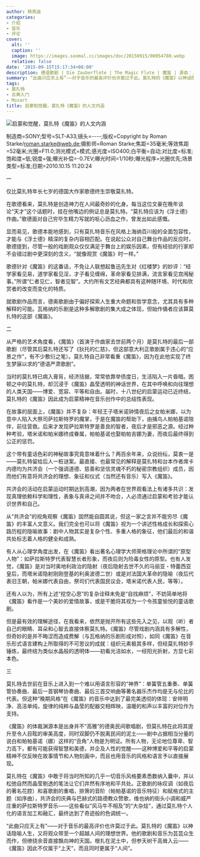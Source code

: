 ```yaml
---
author: 杨燕迪
categories:
- 介绍
- 音乐
- 评论
cover:
  alt: ''
  caption: ''
  image: https://images.soomal.cc/images/doc/20150915/00054780.webp
  relative: false
date: '2015-09-15T15:17:34+08:00'
description: 德语歌剧 | Die Zauberflote | The Magic Flute | 魔笛 | 源自：上海大剧院 | 版权：转载 |  平均/总评分：10.00/30
summary: “此曲只应天上有”――对于音乐的最高评价也许莫过于此。莫扎特的《魔笛》以神话隐喻人生，又将观众带至一个超越人间的理想世界。他的歌剧和音乐为芸芸众生而作，但缭绕余音直接飘向神的天国。根扎在泥土中，但参天树干高耸入云――《魔笛》因此不仅属于“上天”，而且同时更属于“人间”。
tags:
- 莫扎特
- 古典入门
- Mozart
title: 启蒙和觉醒，莫扎特《魔笛》的人文内涵
---
```


![启蒙和觉醒，莫扎特《魔笛》的人文内涵](https://images.soomal.cc/images/doc/20150915/00054780.webp)

制造商=SONY;型号=SLT-A33;镜头=----;版权=Copyright by Roman Starke/roman.starke@web.de;摄影师=Roman Starke;焦距=35毫米;等效焦距=52毫米;光圈=F11.0;测光模式=模式;感光度=ISO400;白平衡=自动;对比度=标准;饱和度=低;锐度=强;曝光补偿=-0.7EV;曝光时间=1/10秒;曝光程序=光圈优先;场景类型=标准;日期=2010.10.15 11:20:24



一

仅比莫扎特年长七岁的德国大作家歌德终生崇敬莫扎特。

在歌德看来，莫扎特是创造神力在人间最奇妙的化身。每当这位文豪在晚年谈论“天才”这个话题时，挂在他嘴边的例证总是莫扎特。“莫扎特应该为《浮士德》作曲。”歌德面对自己穷毕生精力写就的呕心沥血之作，曾发出如此感慨。

显而易见，歌德本能地感到，只有莫扎特音乐在风格上海纳百川般的全面包容性，才能与《浮士德》精深的复杂内容相匹配。在说起公众对自己舞台作品的反应时，歌德提到，尽管一般的戏剧观众仅仅满足于舞台上的娱乐因素，但有经验的行家却不会错过剧中更深刻的含义，“就像观赏《魔笛》时一样。”

歌德针对《魔笛》的这番话，不免让人联想起鲁迅先生对《红楼梦》的妙评：“经学家看见易，道学家看见淫，才子看见缠绵，革命家看见排满，流言家看见宫闱秘事。”所谓“仁者见仁，智者见智”。大约所有文艺经典都具有这种随环境、时代和欣赏者的改变而变化的特质。

就歌剧作品而言，德奥歌剧由于偏好探索人生重大命题和哲学意念，尤其具有多种解释的可能。瓦格纳的乐剧是这种多解歌剧的集大成之体现，但始作俑者应该算莫扎特的这部《魔笛》。

二

从严格的艺术角度看，《魔笛》（首演于作曲家去世前两个月）是莫扎特的最后一部歌剧（尽管其后莫扎特还写了《狄托的仁慈》，但这部意大利正歌剧属于违心的“应景之作”，有不少敷衍之笔）。莫扎特自己非常看重《魔笛》，因为在此他实现了终生梦寐以求的“德语严肃歌剧”。

当时的莫扎特已病入膏肓，经济拮据，常常依靠举债度日，生活陷入一片昏暗。困顿之中的莫扎特，却沉浸于《魔笛》晶莹透明的神话世界，在其中呼唤和向往理想的人类天国――博爱、宽容、平等和自由。届时，十八世纪的启蒙运动已近终结，莫扎特的《魔笛》因此成为启蒙精神在音乐创作中的总结性表现。

在故事的层面上，《魔笛》并不复杂：年轻王子塔米诺钟情夜后之女帕米娜，以为意中人陷入大祭司萨拉斯特罗的魔掌，于是在魔笛的帮助下，由捕鸟人帕帕基诺陪伴，前往营救。后来才发现萨拉斯特罗是善良的智者，夜后才是邪恶之源。经过种种考验，塔米诺和帕米娜终成眷属，帕帕基诺也娶帕帕吉娜为妻，而夜后最终得到公正的惩罚。

这个带有童话色彩的神秘故事究竟意味着什么？两百余年来，众说纷纭，莫衷一是――莫扎特留给后人一桩谜案。最直接、也最常见的解释是莫扎特和台本作者席卡内德均为共济会（一个强调道德、慈善和坚信灵魂不朽的秘密宗教组织）成员，因而他们有意将共济会的理想、象征和仪式（当然还有音乐）写入《魔笛》。

共济会的活动在启蒙运动时期达到高潮，因为两者在世界观看法上有诸多共识：发现真理依赖科学和理性，表象与真谛之间并不吻合，人必须通过启蒙和考验才能认识世界和自己。

从“共济会”的视角观察《魔笛》固然能自圆其说，但这一家之言并不能穷尽《魔笛》的丰富人文意义。我们完全也可以将《魔笛》视为一个讲述性格成长和探索心路历程的隐喻故事：剧中人物其实是复杂个性、多重人格的象征，他们最后的和谐共处标志着人格的健全和成熟。

有人从心理学角度出发，在《魔笛》看出著名心理学大师荣格理论中所谓的“原型人物”：如萨拉斯特罗代表智慧长者形象，而夜后则为险毒女性的原型。也有人发觉，《魔笛》是对当时奥地利政治的隐射（夜后隐射去世不久的马丽亚・特蕾西亚皇后，而塔米诺隐射刚刚登基的利奥波德二世）或是对法国大革命的隐喻（夜后代表旧王朝，帕米娜代表自由，祭司们代表国民议会，塔米诺代表人民，等等）。

还有人以为，所有上述“挖空心思”的复杂诠释未免是“自找麻烦”，不妨简单地将《魔笛》看作是一个美妙的爱情故事，或是干脆将其视为一个令孩童愉悦的童话歌剧。

但是最有效的理解途径，在我看来，依然是抛开所有这些先入之见，以观（听）者自己的眼睛、耳朵和心智去直接体察莫扎特。《魔笛》尽管戏剧内涵具有多解性，但奇妙的是并不晦涩而造成费解（与瓦格纳的乐剧形成对照），如同《魔笛》在音乐形式语言建构上所取得的不可思议的成就：组织元素极其多样，但经莫扎特妙手锤炼，最终结为类似水晶般的透明体――初看光洁如水，一经阳光折射，方显七彩本色。

三

莫扎特去世前在音乐上进入到一个难以用语言形容的“神界”：单簧管五重奏、单簧管协奏曲、最后一首钢琴协奏曲、最后三首交响曲等著名器乐杰作均是无与伦比的代表。但这种“晚期风格”在《魔笛》的音乐中达到了最完美透彻的体现：安祥明净、高洁单纯，旋律的纯粹与晶莹的配器交相辉映，温暖的和声以丰富的对位作为支持。

《魔笛》的体裁渊源本是出身并不“高雅”的德奥民间歌唱剧，但莫扎特在此将其提升至令人目眩的审美高度，同时双脚仍不脱离民间的泥土――剧中占据相当分量的说白和帕帕基诺（娜）这样的“丑角”人物是为明证。所有人物，无论地位尊卑、智力高下，都有可能获得智慧和美德，并企及人性的觉醒――这种博爱和平等的启蒙精神不仅反映在故事情节和人物刻画中，而且也用音乐的风格和语言予以直接展现。

莫扎特在《魔笛》中敢于将当时所知的几乎一切音乐风格要素悉数纳入囊中，并以松弛自然而晶莹剔透的笔法让它们井然有序地和平共处。正歌剧的咏叹调（如夜后的著名花腔）和喜歌剧的重唱，排箫的音阶（帕帕基诺的音乐特征）和赋格式的主题（如序曲），共济会的庆典与巴赫式的路德教众赞歌，维也纳的街头小调和威严庄重的萨拉斯特罗音乐――这些看似“风马牛不相及”的“大杂烩”，通过莫扎特个人化的语言加工和融汇，最终达到了奇迹般的色调统一。

“此曲只应天上有”――对于音乐的最高评价也许莫过于此。莫扎特的《魔笛》以神话隐喻人生，又将观众带至一个超越人间的理想世界。他的歌剧和音乐为芸芸众生而作，但缭绕余音直接飘向神的天国。根扎在泥土中，但参天树干高耸入云――《魔笛》因此不仅属于“上天”，而且同时更属于“人间”。